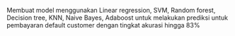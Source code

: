 Membuat model menggunakan Linear regression, SVM, Random forest, Decision tree, KNN, Naive Bayes, Adaboost untuk melakukan prediksi untuk pembayaran default customer dengan tingkat akurasi hingga 83%
